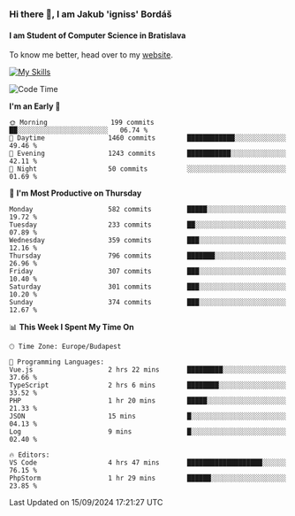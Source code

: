 ### Hi there 👋, I am Jakub 'igniss' Bordáš

#### I am Student of Computer Science in Bratislava
To know me better, head over to my [website](https://bordas.sk).

[![My Skills](https://skillicons.dev/icons?i=js,html,css,figma,svelte,java,kotlin,python,postgresql,typescript,nest,nodejs)](https://bordas.sk)


<!--START_SECTION:waka-->
![Code Time](http://img.shields.io/badge/Code%20Time-1%2C522%20hrs%2032%20mins-blue)

**I'm an Early 🐤** 

```text
🌞 Morning                199 commits         ██░░░░░░░░░░░░░░░░░░░░░░░   06.74 % 
🌆 Daytime                1460 commits        ████████████░░░░░░░░░░░░░   49.46 % 
🌃 Evening                1243 commits        ███████████░░░░░░░░░░░░░░   42.11 % 
🌙 Night                  50 commits          ░░░░░░░░░░░░░░░░░░░░░░░░░   01.69 % 
```
📅 **I'm Most Productive on Thursday** 

```text
Monday                   582 commits         █████░░░░░░░░░░░░░░░░░░░░   19.72 % 
Tuesday                  233 commits         ██░░░░░░░░░░░░░░░░░░░░░░░   07.89 % 
Wednesday                359 commits         ███░░░░░░░░░░░░░░░░░░░░░░   12.16 % 
Thursday                 796 commits         ███████░░░░░░░░░░░░░░░░░░   26.96 % 
Friday                   307 commits         ███░░░░░░░░░░░░░░░░░░░░░░   10.40 % 
Saturday                 301 commits         ███░░░░░░░░░░░░░░░░░░░░░░   10.20 % 
Sunday                   374 commits         ███░░░░░░░░░░░░░░░░░░░░░░   12.67 % 
```


📊 **This Week I Spent My Time On** 

```text
🕑︎ Time Zone: Europe/Budapest

💬 Programming Languages: 
Vue.js                   2 hrs 22 mins       █████████░░░░░░░░░░░░░░░░   37.66 % 
TypeScript               2 hrs 6 mins        ████████░░░░░░░░░░░░░░░░░   33.52 % 
PHP                      1 hr 20 mins        █████░░░░░░░░░░░░░░░░░░░░   21.33 % 
JSON                     15 mins             █░░░░░░░░░░░░░░░░░░░░░░░░   04.13 % 
Log                      9 mins              █░░░░░░░░░░░░░░░░░░░░░░░░   02.40 % 

🔥 Editors: 
VS Code                  4 hrs 47 mins       ███████████████████░░░░░░   76.15 % 
PhpStorm                 1 hr 29 mins        ██████░░░░░░░░░░░░░░░░░░░   23.85 % 
```


 Last Updated on 15/09/2024 17:21:27 UTC
<!--END_SECTION:waka-->
